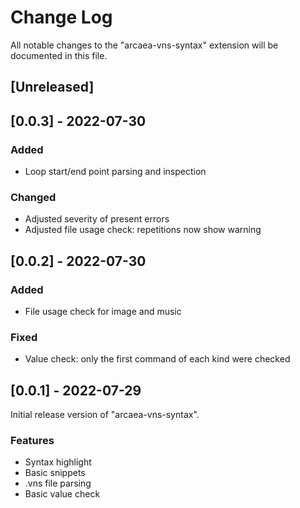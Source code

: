 # Change Log

All notable changes to the "arcaea-vns-syntax" extension will be documented in this file.

## [Unreleased]

## [0.0.3] - 2022-07-30

### Added

- Loop start/end point parsing and inspection

### Changed

- Adjusted severity of present errors
- Adjusted file usage check: repetitions now show warning

## [0.0.2] - 2022-07-30

### Added

- File usage check for image and music

### Fixed

- Value check: only the first command of each kind were checked

## [0.0.1] - 2022-07-29

Initial release version of "arcaea-vns-syntax".

### Features

- Syntax highlight
- Basic snippets
- .vns file parsing
- Basic value check
